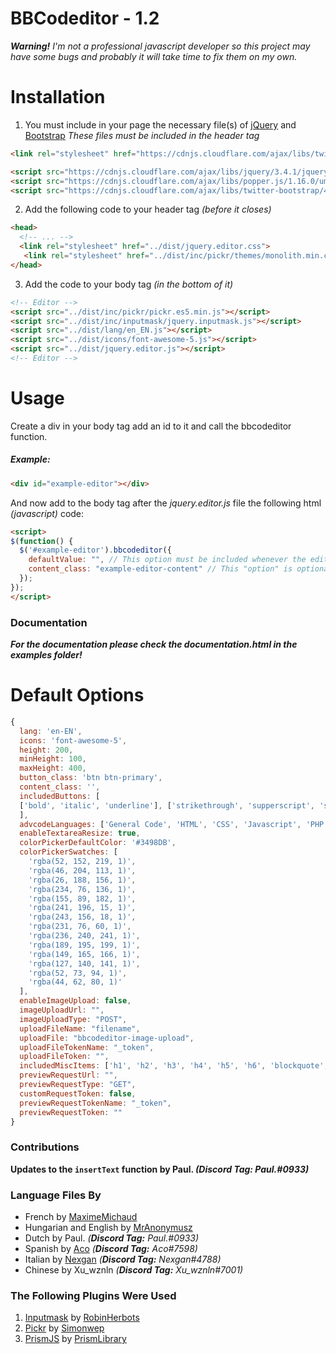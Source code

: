 # BBCodeditor - 1.2
_**Warning!** I'm not a professional javascript developer so this project may have some bugs and probably it will take time to fix them on my own._

# Installation
1. You must include in your page the necessary file(s) of [jQuery](https://jquery.com/) and [Bootstrap](https://getbootstrap.com/) *These files must be included in the header tag*
```html
<link rel="stylesheet" href="https://cdnjs.cloudflare.com/ajax/libs/twitter-bootstrap/4.4.1/css/bootstrap.css">

<script src="https://cdnjs.cloudflare.com/ajax/libs/jquery/3.4.1/jquery.min.js"></script>
<script src="https://cdnjs.cloudflare.com/ajax/libs/popper.js/1.16.0/umd/popper.min.js"></script>
<script src="https://cdnjs.cloudflare.com/ajax/libs/twitter-bootstrap/4.4.1/js/bootstrap.min.js"></script>
``` 
2. Add the following code to your header tag *(before it closes)*
```html
<head>
  <!-- ... -->
  <link rel="stylesheet" href="../dist/jquery.editor.css">
   <link rel="stylesheet" href="../dist/inc/pickr/themes/monolith.min.css">
</head>
```
3. Add the code to your body tag *(in the bottom of it)*
```html
<!-- Editor -->
<script src="../dist/inc/pickr/pickr.es5.min.js"></script>
<script src="../dist/inc/inputmask/jquery.inputmask.js"></script>
<script src="../dist/lang/en_EN.js"></script>
<script src="../dist/icons/font-awesome-5.js"></script>
<script src="../dist/jquery.editor.js"></script>
<!-- Editor -->
```

# Usage
Create a div in your body tag add an id to it and call the bbcodeditor function.
##### Example:
```html
<div id="example-editor"></div>
```
And now add to the body tag after the *jquery.editor.js* file the following html *(javascript)* code:
```html
<script>
$(function() {
  $('#example-editor').bbcodeditor({
    defaultValue: "", // This option must be included whenever the editor is called (it can be left empty) !important
    content_class: "example-editor-content" // This "option" is optional but you must call it if you want the get the value of the content area (editor)
  });
});
</script>
```
### Documentation
**_For the documentation please check the documentation.html in the examples folder!_**

# Default Options
```javascript
{
  lang: 'en-EN',
  icons: 'font-awesome-5',
  height: 200,
  minHeight: 100,
  maxHeight: 400,
  button_class: 'btn btn-primary',
  content_class: '', 
  includedButtons: [
  ['bold', 'italic', 'underline'], ['strikethrough', 'supperscript', 'subscript'], ['font-name', 'font-size', 'color'], ['unordered-list', 'ordered-list', 'align'], ['link', 'image', 'media'], ['misc', 'advcode', 'table']
  ],
  advcodeLanguages: ['General Code', 'HTML', 'CSS', 'Javascript', 'PHP', 'XML', 'JSON', 'SQL', 'Ruby', 'Python', 'Java', 'C', 'C#', 'C++', 'Lua', 'Markdown', 'Yaml'],
  enableTextareaResize: true,
  colorPickerDefaultColor: '#3498DB',
  colorPickerSwatches: [
    'rgba(52, 152, 219, 1)',
    'rgba(46, 204, 113, 1)',
    'rgba(26, 188, 156, 1)',
    'rgba(234, 76, 136, 1)',
    'rgba(155, 89, 182, 1)',
    'rgba(241, 196, 15, 1)',
    'rgba(243, 156, 18, 1)',
    'rgba(231, 76, 60, 1)',
    'rgba(236, 240, 241, 1)',
    'rgba(189, 195, 199, 1)',
    'rgba(149, 165, 166, 1)',
    'rgba(127, 140, 141, 1)',
    'rgba(52, 73, 94, 1)',
    'rgba(44, 62, 80, 1)'
  ],
  enableImageUpload: false,
  imageUploadUrl: "",
  imageUploadType: "POST",
  uploadFileName: "filename",
  uploadFile: "bbcodeditor-image-upload",
  uploadFileTokenName: "_token",
  uploadFileToken: "",
  includedMiscItems: ['h1', 'h2', 'h3', 'h4', 'h5', 'h6', 'blockquote', 'code', 'linebreak'],
  previewRequestUrl: "",
  previewRequestType: "GET",
  customRequestToken: false,
  previewRequestTokenName: "_token",
  previewRequestToken: ""
}
```

### Contributions
**Updates to the `insertText` function by Paul. _(Discord Tag: Paul.#0933)_**

### Language Files By
* French by [MaximeMichaud](https://github.com/maximemichaud)
* Hungarian and English by [MrAnonymusz](https://projects.annotech.net)
* Dutch by Paul. _(__Discord Tag:__ Paul.#0933)_
* Spanish by [Aco](http://acostainc.tech) _(__Discord Tag:__ Aco#7598)_
* Italian by [Nexgan](https://discord.gg/4SxSuNM) _(__Discord Tag:__ Nexgan#4788)_
* Chinese by Xu_wznln _(__Discord Tag:__ Xu_wznln#7001)_

### The Following Plugins Were Used

1. [Inputmask](http://robinherbots.github.io/Inputmask) by [RobinHerbots](https://github.com/RobinHerbots)
2. [Pickr](https://github.com/Simonwep/pickr) by [Simonwep](https://github.com/Simonwep)
3. [PrismJS](https://github.com/PrismLibrary/Prism) by [PrismLibrary](https://github.com/PrismLibrary)
